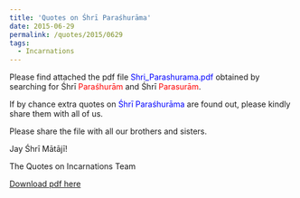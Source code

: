 ```yaml
---
title: 'Quotes on Śhrī Paraśhurāma'
date: 2015-06-29
permalink: /quotes/2015/0629
tags:
  - Incarnations
---
```


Please find attached the pdf file <font color="blue">Shri_Parashurama.pdf</font> obtained by searching for Śhrī <font color="red">Paraśhurām</font> and Śhrī <font color="red">Parasurām</font>.   

If by chance extra quotes on <font color="blue">Śhrī Paraśhurāma</font> are found out, please kindly share them with all of us.  

Please share the file with all our brothers and sisters.  

Jay Śhrī Mātājī!  

The Quotes on Incarnations Team  

[Download pdf here](http://seven-teams.github.io/files/Shri_Parashurama.pdf)